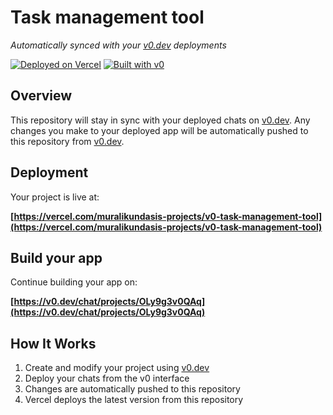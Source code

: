 # Task management tool

*Automatically synced with your [v0.dev](https://v0.dev) deployments*

[![Deployed on Vercel](https://img.shields.io/badge/Deployed%20on-Vercel-black?style=for-the-badge&logo=vercel)](https://vercel.com/muralikundasis-projects/v0-task-management-tool)
[![Built with v0](https://img.shields.io/badge/Built%20with-v0.dev-black?style=for-the-badge)](https://v0.dev/chat/projects/OLy9g3v0QAq)

## Overview

This repository will stay in sync with your deployed chats on [v0.dev](https://v0.dev).
Any changes you make to your deployed app will be automatically pushed to this repository from [v0.dev](https://v0.dev).

## Deployment

Your project is live at:

**[https://vercel.com/muralikundasis-projects/v0-task-management-tool](https://vercel.com/muralikundasis-projects/v0-task-management-tool)**

## Build your app

Continue building your app on:

**[https://v0.dev/chat/projects/OLy9g3v0QAq](https://v0.dev/chat/projects/OLy9g3v0QAq)**

## How It Works

1. Create and modify your project using [v0.dev](https://v0.dev)
2. Deploy your chats from the v0 interface
3. Changes are automatically pushed to this repository
4. Vercel deploys the latest version from this repository